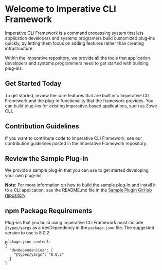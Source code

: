 # Welcome to Imperative CLI Framework
Imperative CLI Framework is a command processing system that lets application developers and systems programers build customized plug-ins quickly, by letting them focus on adding features rather than creating infrastructure.  

Within the imperative repository, we provide all the tools that application developers and systems programmers need to get started with building plug-ins.

## Get Started Today
To get started, review the core features that are built into Imperative CLI Framework and the plug-in functionality that the framework provides. You can build plug-ins for existing imperative-based applications, such as Zowe CLI.

## Contribution Guidelines
If you want to contribute code to Imperative CLI Framework, see our contribution guidelines posted in the Imperative Framework repository.

## Review the Sample Plug-in

We provide a sample plug-in that you can use to get started developing your own plug-ins. 

**Note:** For more information on how to build the sample plug-in and install it to a CLI application, see the README.md file in the [Sample Plugin GitHub repository](URL).

## npm Package Requirements
Plug-ins that you build using Imperative CLI Framework must include `@types/yargs` as a devDependency in the `package.json` file. The suggested version to use is 8.0.2.

```
package.json content:
{
  "devDependencies": {
    "@types/yargs": "8.0.2"
  }
}
```
